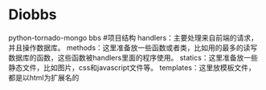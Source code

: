 # Diobbs
python-tornado-mongo   bbs
#项目结构
handlers：主要处理来自前端的请求，并且操作数据库。
methods：这里准备放一些函数或者类，比如用的最多的读写数据库的函数，这些函数被handlers里面的程序使用。
statics：这里准备放一些静态文件，比如图片，css和javascript文件等。
templates：这里放模板文件，都是以html为扩展名的

